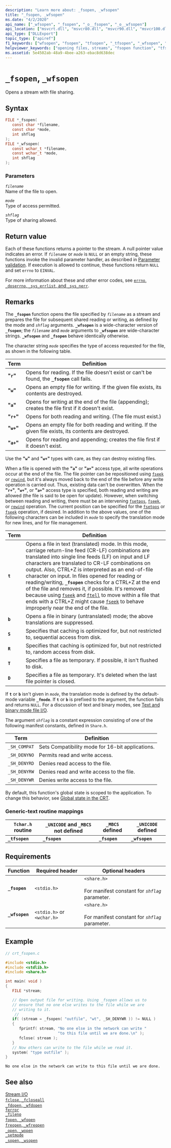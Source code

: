 ```yaml
---
description: "Learn more about: _fsopen, _wfsopen"
title: "_fsopen, _wfsopen"
ms.date: "4/2/2020"
api_name: ["_wfsopen", "_fsopen", "_o__fsopen", "_o__wfsopen"]
api_location: ["msvcrt.dll", "msvcr80.dll", "msvcr90.dll", "msvcr100.dll", "msvcr100_clr0400.dll", "msvcr110.dll", "msvcr110_clr0400.dll", "msvcr120.dll", "msvcr120_clr0400.dll", "ucrtbase.dll", "api-ms-win-crt-stdio-l1-1-0.dll"]
api_type: ["DLLExport"]
topic_type: ["apiref"]
f1_keywords: ["wfsopen", "fsopen", "tfsopen", "_tfsopen", "_wfsopen", "_fsopen"]
helpviewer_keywords: ["opening files, streams", "fsopen function", "tfsopen function", "wfsopen function", "_fsopen function", "files [C++], opening", "_tfsopen function", "_wfsopen function", "file sharing [C++]"]
ms.assetid: 5e4502ab-48a9-4bee-a263-ebac8d638dec
---
```

# `_fsopen`, `_wfsopen`

Opens a stream with file sharing.

## Syntax

```C
FILE *_fsopen(
   const char *filename,
   const char *mode,
   int shflag
);
FILE *_wfsopen(
   const wchar_t *filename,
   const wchar_t *mode,
   int shflag
);
```

### Parameters

*`filename`*\
Name of the file to open.

*`mode`*\
Type of access permitted.

*`shflag`*\
Type of sharing allowed.

## Return value

Each of these functions returns a pointer to the stream. A null pointer value indicates an error. If *`filename`* or *`mode`* is `NULL` or an empty string, these functions invoke the invalid parameter handler, as described in [Parameter validation](../parameter-validation.md). If execution is allowed to continue, these functions return `NULL` and set `errno` to `EINVAL`.

For more information about these and other error codes, see [`errno`, `_doserrno`, `_sys_errlist`, and `_sys_nerr`](../errno-doserrno-sys-errlist-and-sys-nerr.md).

## Remarks

The **`_fsopen`** function opens the file specified by *`filename`* as a stream and prepares the file for subsequent shared reading or writing, as defined by the mode and *`shflag`* arguments. **`_wfsopen`** is a wide-character version of **`_fsopen`**; the *`filename`* and *`mode`* arguments to **`_wfsopen`** are wide-character strings. **`_wfsopen`** and **`_fsopen`** behave identically otherwise.

The character string *`mode`* specifies the type of access requested for the file, as shown in the following table.

| Term | Definition |
|---|---|
| **"`r`"** | Opens for reading. If the file doesn't exist or can't be found, the **`_fsopen`** call fails. |
| **"`w`"** | Opens an empty file for writing. If the given file exists, its contents are destroyed. |
| **"`a`"** | Opens for writing at the end of the file (appending); creates the file first if it doesn't exist. |
| **"`r+`"** | Opens for both reading and writing. (The file must exist.) |
| **"`w+`"** | Opens an empty file for both reading and writing. If the given file exists, its contents are destroyed. |
| **"`a+`"** | Opens for reading and appending; creates the file first if it doesn't exist. |

Use the **"`w`"** and **"`w+`"** types with care, as they can destroy existing files.

When a file is opened with the **"`a`"** or **"`a+`"** access type, all write operations occur at the end of the file. The file pointer can be repositioned using [`fseek`](fseek-fseeki64.md) or [`rewind`](rewind.md), but it's always moved back to the end of the file before any write operation is carried out. Thus, existing data can't be overwritten. When the **"`r+`"**, **"`w+`"**, or **"`a+`"** access type is specified, both reading and writing are allowed (the file is said to be open for update). However, when switching between reading and writing, there must be an intervening [`fsetpos`](fsetpos.md), [`fseek`](fseek-fseeki64.md), or [`rewind`](rewind.md) operation. The current position can be specified for the [`fsetpos`](fsetpos.md) or [`fseek`](fseek-fseeki64.md) operation, if desired. In addition to the above values, one of the following characters can be included in *`mode`* to specify the translation mode for new lines, and for file management.

| Term | Definition |
|---|---|
| **`t`** | Opens a file in text (translated) mode. In this mode, carriage return-line feed (CR-LF) combinations are translated into single line feeds (LF) on input and LF characters are translated to CR-LF combinations on output. Also, CTRL+Z is interpreted as an end-of-file character on input. In files opened for reading or reading/writing, **`_fsopen`** checks for a CTRL+Z at the end of the file and removes it, if possible. It's removed because using [`fseek`](fseek-fseeki64.md) and [`ftell`](ftell-ftelli64.md) to move within a file that ends with a CTRL+Z might cause [`fseek`](fseek-fseeki64.md) to behave improperly near the end of the file. |
| **`b`** | Opens a file in binary (untranslated) mode; the above translations are suppressed. |
| **`S`** | Specifies that caching is optimized for, but not restricted to, sequential access from disk. |
| **`R`** | Specifies that caching is optimized for, but not restricted to, random access from disk. |
| **`T`** | Specifies a file as temporary. If possible, it isn't flushed to disk. |
| **`D`** | Specifies a file as temporary. It's deleted when the last file pointer is closed. |

If **`t`** or **`b`** isn't given in *`mode`*, the translation mode is defined by the default-mode variable **`_fmode`**. If **`t`** or **`b`** is prefixed to the argument, the function fails and returns `NULL`. For a discussion of text and binary modes, see [Text and binary mode file I/O](../text-and-binary-mode-file-i-o.md).

The argument *`shflag`* is a constant expression consisting of one of the following manifest constants, defined in `Share.h`.

| Term | Definition |
|---|---|
| `_SH_COMPAT` | Sets Compatibility mode for 16-bit applications. |
| `_SH_DENYNO` | Permits read and write access. |
| `_SH_DENYRD` | Denies read access to the file. |
| `_SH_DENYRW` | Denies read and write access to the file. |
| `_SH_DENYWR` | Denies write access to the file. |

By default, this function's global state is scoped to the application. To change this behavior, see [Global state in the CRT](../global-state.md).

### Generic-text routine mappings

| `Tchar.h` routine | `_UNICODE` and `_MBCS` not defined | `_MBCS` defined | `_UNICODE` defined |
|---|---|---|---|
| **`_tfsopen`** | **`_fsopen`** | **`_fsopen`** | **`_wfsopen`** |

## Requirements

| Function | Required header | Optional headers |
|---|---|---|
| **`_fsopen`** | `<stdio.h>` | `<share.h>`<br /><br /> For manifest constant for *`shflag`* parameter. |
| **`_wfsopen`** | `<stdio.h>` or `<wchar.h>` | `<share.h>`<br /><br /> For manifest constant for *`shflag`* parameter. |

## Example

```C
// crt_fsopen.c

#include <stdio.h>
#include <stdlib.h>
#include <share.h>

int main( void )
{
   FILE *stream;

   // Open output file for writing. Using _fsopen allows us to
   // ensure that no one else writes to the file while we are
   // writing to it.
    //
   if( (stream = _fsopen( "outfile", "wt", _SH_DENYWR )) != NULL )
   {
      fprintf( stream, "No one else in the network can write "
                       "to this file until we are done.\n" );
      fclose( stream );
   }
   // Now others can write to the file while we read it.
   system( "type outfile" );
}
```

```Output
No one else in the network can write to this file until we are done.
```

## See also

[Stream I/O](../stream-i-o.md)\
[`fclose`, `_fcloseall`](fclose-fcloseall.md)\
[`_fdopen`, `_wfdopen`](fdopen-wfdopen.md)\
[`ferror`](ferror.md)\
[`_fileno`](fileno.md)\
[`fopen`, `_wfopen`](fopen-wfopen.md)\
[`freopen`, `_wfreopen`](freopen-wfreopen.md)\
[`_open`, `_wopen`](open-wopen.md)\
[`_setmode`](setmode.md)\
[`_sopen`, `_wsopen`](sopen-wsopen.md)
